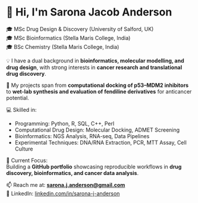 # 👋 Hi, I'm Sarona Jacob Anderson  

🎓 MSc Drug Design & Discovery (University of Salford, UK)  
🎓 MSc Bioinformatics (Stella Maris College, India)  
🎓 BSc Chemistry (Stella Maris College, India)  

💡 I have a dual background in **bioinformatics, molecular modelling, and drug design**, with strong interests in **cancer research and translational drug discovery**.  

🧪 My projects span from **computational docking of p53–MDM2 inhibitors** to **wet-lab synthesis and evaluation of fendiline derivatives** for anticancer potential.  

💻 Skilled in:  
- Programming: Python, R, SQL, C++, Perl  
- Computational Drug Design: Molecular Docking, ADMET Screening  
- Bioinformatics: NGS Analysis, RNA-seq, Data Pipelines  
- Experimental Techniques: DNA/RNA Extraction, PCR, MTT Assay, Cell Culture  

🔬 Current Focus:  
Building a **GitHub portfolio** showcasing reproducible workflows in **drug discovery, bioinformatics, and cancer data analysis**.  

📫 Reach me at: **sarona.j.anderson@gmail.com**  
🔗 LinkedIn: [linkedin.com/in/sarona-j-anderson](https://www.linkedin.com/in/sarona-j-anderson)  
